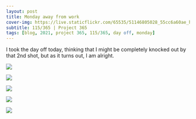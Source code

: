 ```yaml
---
layout: post
title: Monday away from work
cover-img: https://live.staticflickr.com/65535/51146805028_55cc6a60ae_h.jpg
subtitle: 115/365 | Project 365
tags: [blog, 2021, project 365, 115/365, day off, monday]
---
```

<style>
  .intro-header.big-img {
    background-position:center 
  }
</style>
I took the day off today, thinking that I might be completely knocked out by that 2nd shot, but as it turns out, I am alright.
<p class="post-img-wrap">
  <img src="https://live.staticflickr.com/65535/51141570084_47981d8532_h.jpg">
</p>
<p class="post-img-wrap">
  <img src="https://live.staticflickr.com/65535/51147956062_2e3a30ab81_h.jpg">
</p>
<p class="post-img-wrap">
  <img src="https://live.staticflickr.com/65535/51142082494_f0f298901c_h.jpg">
</p>
<p class="post-img-wrap">
  <img src="https://live.staticflickr.com/65535/51140644752_f363cbdcf8_h.jpg">
</p>
<p class="post-img-wrap">
  <img src="https://live.staticflickr.com/65535/51141531843_2fe35507e5_h.jpg">
</p>
